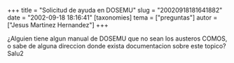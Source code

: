 +++
title = "Solicitud de ayuda en DOSEMU"
slug = "20020918181641882"
date = "2002-09-18 18:16:41"
[taxonomies]
tema = ["preguntas"]
autor = ["Jesus Martinez Hernandez"]
+++

¿Alguien tiene algun manual de DOSEMU que no sean los austeros COMOS, o
sabe de alguna direccion donde exista documentacion sobre este topico?  
Salu2

